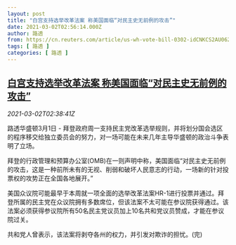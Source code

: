 ```yaml
---
layout: post
title: "白宫支持选举改革法案 称美国面临“对民主史无前例的攻击”"
date: 2021-03-02T02:56:14.000Z
author: 路透
from: https://cn.reuters.com/article/us-wh-vote-bill-0302-idCNKCS2AU062
tags: [ 路透 ]
categories: [ 路透 ]
---
```

<!--1614653774000-->
[白宫支持选举改革法案 称美国面临“对民主史无前例的攻击”](https://cn.reuters.com/article/us-wh-vote-bill-0302-idCNKCS2AU062)
------

<div>
<div><i>2021-03-02T02:38:41Z</i></div><p>路透华盛顿3月1日 - 拜登政府周一支持民主党改革选举规则，并将划分国会选区的程序移交给独立委员会的努力，对一场可能在未来几年主导华盛顿的政治斗争表明了立场。</p><p>拜登的行政管理和预算办公室(OMB)在一则声明中称，美国面临“对民主史无前例的攻击，这是一种前所未有的无视、削弱和破坏人民意志的行动，一场新的针对投票权的攻势正在全国各地展开。”</p><p>美国众议院可能最早于本周就一项全面的选举改革法案HR-1进行投票并通过。拜登所属的民主党在众议院拥有多数席位，但该法案不太可能在参议院获得通过。该法案必须获得参议院所有50名民主党议员加上10名共和党议员赞成，才能在参议院过关。</p><p>共和党人曾表示，该法案将剥夺各州的权力，并引发对欺诈的担忧。(完)</p>
</div>
